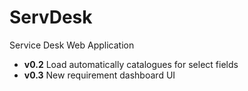 # ServDesk
Service Desk Web Application
- **v0.2** Load automatically catalogues for select fields
- **v0.3** New requirement dashboard UI
